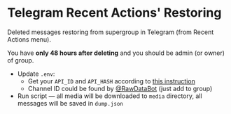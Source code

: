 # Telegram Recent Actions' Restoring

Deleted messages restoring from supergroup in Telegram (from Recent Actions menu).

You have **only 48 hours after deleting** and you should be admin (or owner) of group.

- Update `.env`:
  - Get your `API_ID` and `API_HASH` according to [this instruction](https://core.telegram.org/api/obtaining_api_id#obtaining-api-id)
  - Channel ID could be found by [@RawDataBot](https://t.me/RawDataBot) (just add to group)
- Run script — all media will be downloaded to `media` directory, all messages will be saved in `dump.json`
